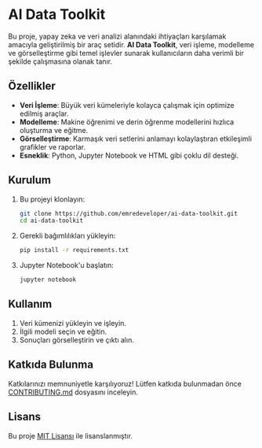 # AI Data Toolkit

Bu proje, yapay zeka ve veri analizi alanındaki ihtiyaçları karşılamak amacıyla geliştirilmiş bir araç setidir. **AI Data Toolkit**, veri işleme, modelleme ve görselleştirme gibi temel işlevler sunarak kullanıcıların daha verimli bir şekilde çalışmasına olanak tanır.

## Özellikler

- **Veri İşleme**: Büyük veri kümeleriyle kolayca çalışmak için optimize edilmiş araçlar.
- **Modelleme**: Makine öğrenimi ve derin öğrenme modellerini hızlıca oluşturma ve eğitme.
- **Görselleştirme**: Karmaşık veri setlerini anlamayı kolaylaştıran etkileşimli grafikler ve raporlar.
- **Esneklik**: Python, Jupyter Notebook ve HTML gibi çoklu dil desteği.


## Kurulum

1. Bu projeyi klonlayın:
   ```bash
   git clone https://github.com/emredeveloper/ai-data-toolkit.git
   cd ai-data-toolkit
   ```

2. Gerekli bağımlılıkları yükleyin:
   ```bash
   pip install -r requirements.txt
   ```

3. Jupyter Notebook'u başlatın:
   ```bash
   jupyter notebook
   ```

## Kullanım

1. Veri kümenizi yükleyin ve işleyin.
2. İlgili modeli seçin ve eğitin.
3. Sonuçları görselleştirin ve çıktı alın.

## Katkıda Bulunma

Katkılarınızı memnuniyetle karşılıyoruz! Lütfen katkıda bulunmadan önce [CONTRIBUTING.md](CONTRIBUTING.md) dosyasını inceleyin.

## Lisans

Bu proje [MIT Lisansı](LICENSE) ile lisanslanmıştır.

